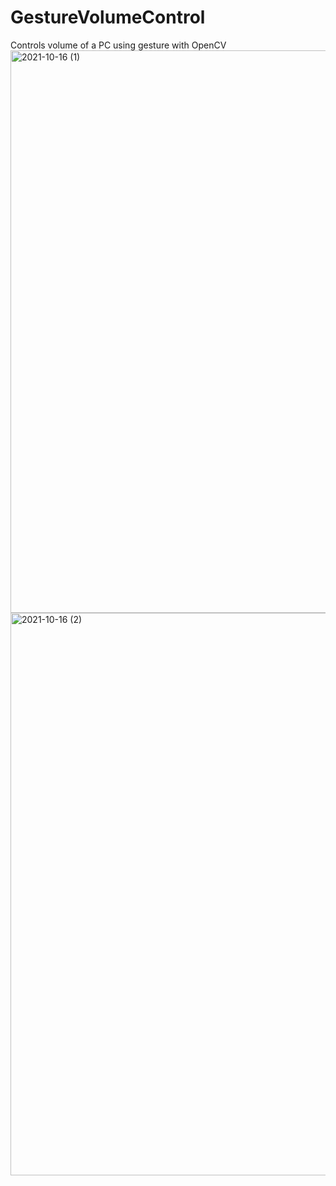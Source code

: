 # GestureVolumeControl
Controls volume of a PC using gesture with OpenCV
<img width="900" alt="2021-10-16 (1)" src="https://user-images.githubusercontent.com/42400331/137591306-71f9f216-cc81-40ef-919f-63dccd46e7e1.png">
<img width="900" alt="2021-10-16 (2)" src="https://user-images.githubusercontent.com/42400331/137591348-2b7b9e85-e4c2-4991-9cf8-dbf46f847833.png">
